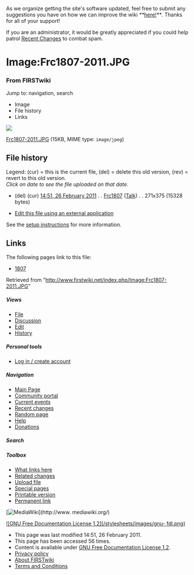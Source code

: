 As we organize getting the site's software updated, feel free to submit any
suggestions you have on how we can improve the wiki
_**_[here!](/index.php/User:Hallry/Suggestions "User:Hallry/Suggestions"
)_**_. Thanks for all of your support!

If you are an administrator, it would be greatly appreciated if you could help
patrol [Recent Changes](/index.php/Special:Recentchanges
"Special:Recentchanges" ) to combat spam.

# Image:Frc1807-2011.JPG

### From FIRSTwiki

Jump to: navigation, search

  * Image
  * File history
  * Links

![](/media/5/56/Frc1807-2011.JPG)

[Frc1807-2011.JPG](/media/5/56/Frc1807-2011.JPG "Frc1807-2011.JPG" ) (15KB,
MIME type: `image/jpeg`)

## File history

Legend: (cur) = this is the current file, (del) = delete this old version,
(rev) = revert to this old version.  
_Click on date to see the file uploaded on that date_.

  * (del) (cur) [14:51, 26 February 2011](/media/5/56/Frc1807-2011.JPG "/media/5/56/Frc1807-2011.JPG" ) . . [Frc1807](/index.php?title=User:Frc1807&action=edit "User:Frc1807" ) ([Talk](/index.php/User_talk:Frc1807 "User talk:Frc1807" )) . . 271x375 (15328 bytes)
  

  * [Edit this file using an external application](/index.php?title=Image:Frc1807-2011.JPG&action=edit&externaledit=true&mode=file "Image:Frc1807-2011.JPG" )

See the [setup
instructions](http://meta.wikimedia.org/wiki/Help:External_editors
"http://meta.wikimedia.org/wiki/Help:External_editors" ) for more information.

## Links

The following pages link to this file:

  * [1807](/index.php/1807 "1807" )

Retrieved from "<http://www.firstwiki.net/index.php/Image:Frc1807-2011.JPG>"

##### Views

  * [File](/index.php/Image:Frc1807-2011.JPG)
  * [Discussion](/index.php?title=Image_talk:Frc1807-2011.JPG&action=edit)
  * [Edit](/index.php?title=Image:Frc1807-2011.JPG&action=edit)
  * [History](/index.php?title=Image:Frc1807-2011.JPG&action=history)

##### Personal tools

  * [Log in / create account](/index.php?title=Special:Userlogin&returnto=Image:Frc1807-2011.JPG)

[](/index.php/Main_Page "Main Page" )

##### Navigation

  * [Main Page](/index.php/Main_Page)
  * [Community portal](/index.php/FIRSTwiki:Community_portal)
  * [Current events](/index.php/Current_events)
  * [Recent changes](/index.php/Special:Recentchanges)
  * [Random page](/index.php/Special:Random)
  * [Help](/index.php/FIRSTwiki:Help)
  * [Donations](/index.php/FIRSTwiki:Site_support)

##### Search



##### Toolbox

  * [What links here](/index.php/Special:Whatlinkshere/Image:Frc1807-2011.JPG)
  * [Related changes](/index.php/Special:Recentchangeslinked/Image:Frc1807-2011.JPG)
  * [Upload file](/index.php/Special:Upload)
  * [Special pages](/index.php/Special:Specialpages)
  * [Printable version](/index.php?title=Image:Frc1807-2011.JPG&printable=yes)
  * [Permanent link](/index.php?title=Image:Frc1807-2011.JPG&oldid=78142)

[![MediaWiki](/skins/common/images/poweredby_mediawiki_88x31.png)](http://www.
mediawiki.org/)

[![GNU Free Documentation License 1.2](/stylesheets/images/gnu-
fdl.png)](http://www.gnu.org/copyleft/fdl.html)

  * This page was last modified 14:51, 26 February 2011.
  * This page has been accessed 56 times.
  * Content is available under [GNU Free Documentation License 1.2](http://www.gnu.org/copyleft/fdl.html "http://www.gnu.org/copyleft/fdl.html" ).
  * [Privacy policy](/index.php/FIRSTwiki:Privacy_policy "FIRSTwiki:Privacy policy" )
  * [About FIRSTwiki](/index.php/FIRSTwiki:About "FIRSTwiki:About" )
  * [Terms and Conditions](/index.php/FIRSTwiki:Terms_and_conditions "FIRSTwiki:Terms and conditions" )

